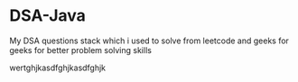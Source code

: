 # DSA-Java


My DSA questions stack which i used to solve from leetcode and geeks for geeks for better problem solving skills



wertghjkasdfghjkasdfghjk




